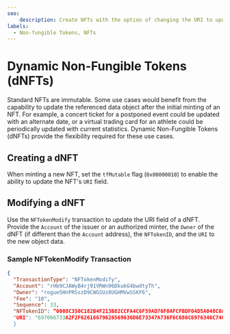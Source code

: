 ```yaml
---
seo:
    description: Create NFTs with the option of changing the URI to update its referenced data object.
labels:
  - Non-fungible Tokens, NFTs
---
```


# Dynamic Non-Fungible Tokens (dNFTs)

Standard NFTs are immutable. Some use cases would benefit from the capability to update the referenced data object after the initial minting of an NFT. For example, a concert ticket for a postponed event could be updated with an alternate date, or a virtual trading card for an athlete could be periodically updated with current statistics. Dynamic Non-Fungible Tokens (dNFTs) provide the flexibility required for these use cases.

## Creating a dNFT

When minting a new NFT, set the `tfMutable` flag (`0x00000010`) to enable the ability to update the NFT's `URI` field.

## Modifying a dNFT

Use the `NFTokenModify` transaction to update the URI field of a dNFT. Provide the `Account` of the issuer or an authorized minter, the `Owner` of the dNFT (if different than the `Account` address), the `NFTokenID`, and the `URI` to the new object data.

### Sample NFTokenModify Transaction

```json
{
  "TransactionType": "NFTokenModify",
  "Account": "rHb9CJAWyB4rj91VRWn96DkukG4bwdtyTh",
  "Owner": "rogue5HnPRSszD9CWGSUz8UGHMVwSSKF6",
  "Fee": "10",
  "Sequence": 33,
  "NFTokenID": “0008C350C182B4F213B82CCFA4C6F59AD76F0AFCFBDF04D5A048C0A300000007",
  "URI": "697066733A2F2F62616679626569636D6E73347A736F6C686C6976346C746D6E356B697062776373637134616C70736D6C6179696970666B73746B736D3472746B652F5665742E706E67",
  }
```

